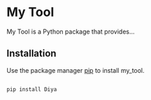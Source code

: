 # My Tool

My Tool is a Python package that provides...

## Installation

Use the package manager [pip](https://pip.pypa.io/en/stable/) to install my_tool.

```bash

pip install Diya

